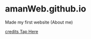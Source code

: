 # amanWeb.github.io

Made my first website (About me)

[credits Tap Here](https://github.com/hpnightowl)
